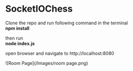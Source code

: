 # SocketIOChess <br />

Clone the repo and run following command in the terminal <br/>
**npm install** <br/>

then run <br />
**node index.js** <br/>

open browser and navigate to http://localhost:8080 <br/>

![Room Page](/Images/room page.png)


